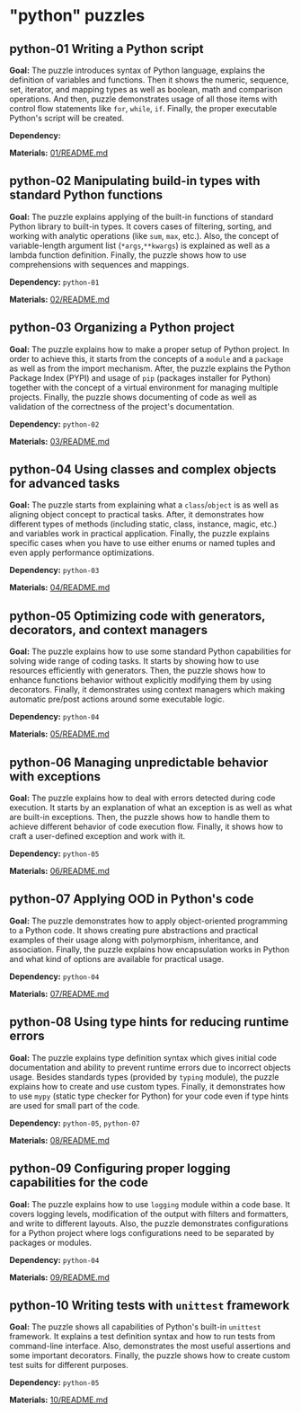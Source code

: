 # "python" puzzles

## python-01 Writing a Python script 
**Goal:** The puzzle introduces syntax of Python language, explains the definition of variables and functions. Then it 
shows the numeric, sequence, set, iterator, and mapping types as well as boolean, math and comparison operations. 
And then, puzzle demonstrates usage of all those items with control flow statements like `for`, `while`, `if`. Finally,
the proper executable Python's script will be created.

**Dependency:** 

**Materials:** [01/README.md](01/README.md)

## python-02 Manipulating build-in types with standard Python functions 
**Goal:** The puzzle explains applying of the built-in functions of standard Python library to built-in types. It 
covers cases of filtering, sorting, and working with analytic operations (like `sum`, `max`, etc.). Also, the concept of 
 variable-length argument list (`*args`,`**kwargs`) is explained as well as a lambda function definition. Finally, 
 the puzzle shows how to use comprehensions with sequences and mappings. 

**Dependency:** `python-01` 

**Materials:** [02/README.md](02/README.md)

## python-03 Organizing a Python project
**Goal:** The puzzle explains how to make a proper setup of Python project. In order to achieve this, it starts from
the concepts of a `module` and a `package` as well as from the import mechanism. After, the puzzle explains
the Python Package Index (PYPI) and usage of `pip` (packages installer for Python) together with the concept of
a virtual environment for managing multiple projects. Finally, the puzzle shows documenting of code as well as
validation of the correctness of the project's documentation.

**Dependency:** `python-02`

**Materials:** [03/README.md](03/README.md)

## python-04 Using classes and complex objects for advanced tasks
**Goal:** The puzzle starts from explaining what a `class`/`object` is as well as aligning object concept to practical 
tasks. After, it demonstrates how different types of methods (including static, class, instance, magic, etc.) and 
variables work in practical application. Finally, the puzzle explains specific cases when you have to use either enums
or named tuples and even apply performance optimizations.

**Dependency:** `python-03`

**Materials:** [04/README.md](04/README.md)

## python-05 Optimizing code with generators, decorators, and context managers
**Goal:** The puzzle explains how to use some standard Python capabilities for solving wide range of coding tasks. It
starts by showing how to use resources efficiently with generators. Then, the puzzle shows how to enhance functions
behavior without explicitly modifying them by using decorators. Finally, it demonstrates using context managers which
making automatic pre/post actions around some executable logic.

**Dependency:** `python-04`

**Materials:** [05/README.md](05/README.md)

## python-06 Managing unpredictable behavior with exceptions
**Goal:** The puzzle explains how to deal with errors detected during code execution. It starts by an explanation of
what an exception is as well as what are built-in exceptions. Then, the puzzle shows how to handle them to achieve
different behavior of code execution flow. Finally, it shows how to craft a user-defined exception and work with it.

**Dependency:** `python-05`

**Materials:** [06/README.md](06/README.md)

## python-07 Applying OOD in Python's code
**Goal:** The puzzle demonstrates how to apply object-oriented programming to a Python code. It shows creating 
pure abstractions and practical examples of their usage along with polymorphism, inheritance, and association. Finally,
the puzzle explains how encapsulation works in Python and what kind of options are available for practical usage.

**Dependency:** `python-04`

**Materials:** [07/README.md](07/README.md)

## python-08 Using type hints for reducing runtime errors
**Goal:** The puzzle explains type definition syntax which gives initial code documentation and ability to prevent
runtime errors due to incorrect objects usage. Besides standards types (provided by `typing` module), the puzzle
explains how to create and use custom types. Finally, it demonstrates how to use `mypy` (static type checker for Python)
for your code even if type hints are used for small part of the code.

**Dependency:** `python-05`, `python-07`

**Materials:** [08/README.md](08/README.md)

## python-09 Configuring proper logging capabilities for the code
**Goal:** The puzzle explains how to use `logging` module within a code base. It covers logging levels, modification of
the output with filters and formatters, and write to different layouts. Also, the puzzle demonstrates configurations for
a Python project where logs configurations need to be separated by packages or modules.

**Dependency:** `python-04`

**Materials:** [09/README.md](09/README.md)

## python-10 Writing tests with `unittest` framework
**Goal:** The puzzle shows all capabilities of Python's built-in `unittest` framework. It explains a test definition
syntax and how to run tests from command-line interface. Also, demonstrates the most useful assertions and some
important decorators. Finally, the puzzle shows how to create custom test suits for different purposes.

**Dependency:** `python-05`

**Materials:** [10/README.md](10/README.md)

